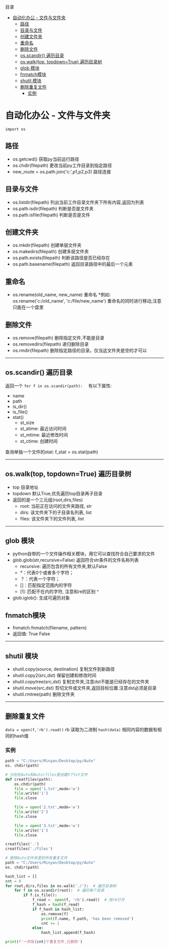 目录
- [自动化办公 - 文件与文件夹](#自动化办公---文件与文件夹)
  - [路径](#路径)
  - [目录与文件](#目录与文件)
  - [创建文件夹](#创建文件夹)
  - [重命名](#重命名)
  - [删除文件](#删除文件)
  - [os.scandir() 遍历目录](#osscandir-遍历目录)
  - [os.walk(top, topdown=True) 遍历目录树](#oswalktop-topdowntrue-遍历目录树)
  - [glob 模块](#glob-模块)
  - [fnmatch模块](#fnmatch模块)
  - [shutil 模块](#shutil-模块)
  - [删除重复文件](#删除重复文件)
    - [实例](#实例)

# 自动化办公 - 文件与文件夹

`import os`

## 路径
* os.getcwd()  获取py当前运行路径
* os.chdir(filepath)  更改当前py工作目录到指定路径
* new_route = os.path.join('c:',p1,p2,p3)  路径连接

## 目录与文件
* os.listdir(filepath) 列出当前工作目录文件夹下所有内容,返回为列表
* os.path.isdir(filepath) 判断是否是文件夹
* os.path.isfile(filepath)  判断是否是文件

## 创建文件夹
* os.mkdir(filepath)   创建单层文件夹
* os.makedirs(filepath)  创建多层文件夹
* os.path.exists(filepath)  判断该路径是否已经存在
* os.path.basename(filepath)  返回目录路径中的最后一个元素

## 重命名
* os.rename(old_name, new_name)  重命名
  *例如: os.rename('c:/old_name', 'c:/file/new_name')  重命名的同时进行移动,注意只能在一个盘里

## 删除文件
* os.remove(filepath) 删除指定文件,不能是目录
* os.removedirs(filepath)   递归删除目录
* os.rmdir(filepath) 删除指定路径的目录。仅当这文件夹是空的才可以

---------

## os.scandir() 遍历目录
返回一个<DirEntry> 
`for f in os.scandir(path):  `
有以下属性:
  * name
  * path
  * is_dir()
  * is_file()
  * stat()
      * st_size
      * st_atime: 最近访问时间
      * st_mtime: 最近修改时间
      * st_ctime: 创建时间
    
查询单独一个文件的stat:
f_stat = os.stat(path)

----

## os.walk(top, topdown=True) 遍历目录树
* top 目录地址
* topdown 默认True,优先遍历top目录再子目录
* 返回的是一个三元组(root,dirs,files)
    * root: 当前正在访问的文件夹路径, str
    * dirs: 该文件夹下的子目录名列表, list
    * files: 该文件夹下的文件列表, list

----

## glob 模块
* python自带的一个文件操作相关模块，用它可以查找符合自己要求的文件
* glob.glob(str,recursive=False) 返回符合str条件的文件名称列表
    * recursive: 遍历包含的所有文件夹,默认False
    * *：代表0个或者多个字符；
    * ？：代表一个字符；
    * []：匹配指定范围内的字符
    * \[!\]:  匹配不在内的字符, 注意和re的区别 ^
* glob.iglob(): 生成可遍历对象

## fnmatch模块
* fnmatch.fnmatch(filename, pattern)
* 返回值: True False

-----

## shutil 模块
* shutil.copy(source, destination)  复制文件到新路径
* shutil.copy2(src,dst)  保留创建和修改时间
* shutil.copytree(src,dst)  复制文件夹,注意dst不能是已经存在的文件夹
* shutil.move(src,dst)  剪切文件或文件夹,返回目标位置.注意dst必须是目录
* shutil.rmtree(path)  删除文件夹

-----------
## 删除重复文件
`data = open(f,'rb').read()`   rb 读取为二进制
`hash(data)`  相同内容的数据有相同的hash值
### 实例
```py
path = "C:/Users/Minyan/Desktop/py/Auto"
os. chdir(path)

# 分别在Auto和Auto\files里创建3个txt文件
def creatfiles(path):
    os.chdir(path)
    file = open('1.txt',mode='w')
    file.write('1')
    file.close

    file = open('2.txt',mode='w')
    file.write('2')
    file.close

    file = open('3.txt',mode='w')
    file.write('1')
    file.close

creatfiles('.')
creatfiles('./files')

# 删除Auto文件夹里的所有重复文件
path = "C:/Users/Minyan/Desktop/py/Auto"
os. chdir(path)

hash_list = []
cnt = 0
for root,dirs,files in os.walk('./'):  # 遍历目录树
    for f in os.scandir(root):  # 遍历每个目录
        if f.is_file(): 
            f_read =  open(f, 'rb').read()  # 用rb打开
            f_hash = hash(f_read)
            if f_hash in hash_list:
                os.remove(f)
                print(f.name, f.path, 'has been removed')
                cnt += 1
            else:
                hash_list.append(f_hash)

print(f'一共有{cnt}个重复文件,已删除')
```


